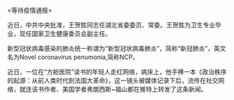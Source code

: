 <等待疫情通报>

近日，中共中央批准，王贺胜同志任湖北省委委员、常委。王贺胜为卫生专业毕业，现任国家卫生健康委员会副主任。

新型冠状病毒感染的肺炎统一称谓为“新型冠状病毒肺炎”，简称“新冠肺炎”，英文名为Novel coronavirus penumonia,简称NCP。

近日，一位在“方舱医院”读书的年轻人走红网络，病床上，他手捧一本《政治秩序的起源：从前人类时代到法国大革命》，这一镜头被媒体记录下后，流传在社交网络，就连该书作者、美国学者弗朗西斯~福山都在推特上转发了这条新闻。
